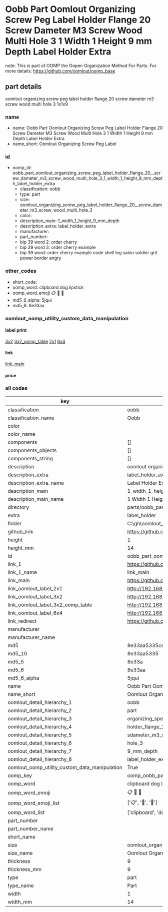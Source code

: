 # Oobb Part Oomlout Organizing Screw Peg Label Holder Flange 20  Screw Dameter M3 Screw Wood Multi Hole 3 1 Width 1 Height 9 mm Depth Label Holder Extra  

note: This is part of OOMP the Oopen Organization Method For Parts. For more details: https://github.com/oomlout/oomp_base

##  part details
  



oomlout organizing screw peg label holder flange 20  screw dameter m3 screw wood multi hole 3 1x1x9



### name
* name: Oobb Part Oomlout Organizing Screw Peg Label Holder Flange 20  Screw Dameter M3 Screw Wood Multi Hole 3 1 Width 1 Height 9 mm Depth Label Holder Extra
* name_short: Oomlout Organizing Screw Peg Label
### id
* oomp_id: oobb_part_oomlout_organizing_screw_peg_label_holder_flange_20__screw_dameter_m3_screw_wood_multi_hole_3_1_width_1_height_9_mm_depth_label_holder_extra
  * classification: oobb
  * type: part
  * size: oomlout_organizing_screw_peg_label_holder_flange_20__screw_dameter_m3_screw_wood_multi_hole_3
  * color: 
  * description_main: 1_width_1_height_9_mm_depth
  * description_extra: label_holder_extra
  * manufacturer: 
  * part_number: 
  * bip 39 word 2: order cherry
  * bip 39 word 3: order cherry example
  * bip 39 word: order cherry example code shell leg salon soldier grit power border angry

### other_codes
* short_code: 
* oomp_word: clipboard dog lipstick
* oomp_word_emoji :clipboard: :dog: :lipstick:
* md5_6_alpha: 5jqui
* md5_6: 8e33aa






### oomlout_oomp_utility_custom_data_manipulation
#### label print
[3x2](http://192.168.1.245:1112/?label=oomp%205jqui)
[3x2_oomp_table](http://192.168.1.108:1112/?label=oomp%205jqui)
[2x1](http://192.168.1.242:1112/?label=oomp%205jqui)
[6x4](http://192.168.1.55:1112/?label=oomp%205jqui)    

#### link

[link_main](https://github.com/oomlout/oomlout_oobb_version_4_generated_parts/tree/main/navigation_oomp/oobb/part/oomlout_organizing_screw_peg_label_holder_flange_20__screw_dameter_m3_screw_wood_multi_hole_3/1_width_1_height_9_mm_depth/label_holder_extra/part)                              

#### price







### all codes 
| key | value |  
| --- | --- |  
| classification | oobb |  
| classification_name | Oobb |  
| color |  |  
| color_name |  |  
| components | [] |  
| components_objects | [] |  
| components_string | [] |  
| description | oomlout organizing screw peg label holder flange 20  screw dameter m3 screw wood multi hole 3 1x1x9 |  
| description_extra | label_holder_extra |  
| description_extra_name | Label Holder Extra |  
| description_main | 1_width_1_height_9_mm_depth |  
| description_main_name | 1 Width 1 Height 9 mm Depth |  
| directory | parts/oobb_part_oomlout_organizing_screw_peg_label_holder_flange_20__screw_dameter_m3_screw_wood_multi_hole_3_1_width_1_height_9_mm_depth_label_holder_extra |  
| extra | label_holder |  
| folder | C:\gh\oomlout_oobb_version_4_generated_parts\parts\oobb_part_oomlout_organizing_screw_peg_label_holder_flange_20__screw_dameter_m3_screw_wood_multi_hole_3_1_width_1_height_9_mm_depth_label_holder_extra |  
| github_link | https://github.com/oomlout/oomlout_oomp_part_src/tree/main/parts/oobb_part_oomlout_organizing_screw_peg_label_holder_flange_20__screw_dameter_m3_screw_wood_multi_hole_3_1_width_1_height_9_mm_depth_label_holder_extra |  
| height | 1 |  
| height_mm | 14 |  
| id | oobb_part_oomlout_organizing_screw_peg_label_holder_flange_20__screw_dameter_m3_screw_wood_multi_hole_3_1_width_1_height_9_mm_depth_label_holder_extra |  
| link_1 | https://github.com/oomlout/oomlout_oobb_version_4_generated_parts/tree/main/navigation_oomp/oobb/part/oomlout_organizing_screw_peg_label_holder_flange_20__screw_dameter_m3_screw_wood_multi_hole_3/1_width_1_height_9_mm_depth/label_holder_extra/part |  
| link_1_name | link_main |  
| link_main | https://github.com/oomlout/oomlout_oobb_version_4_generated_parts/tree/main/navigation_oomp/oobb/part/oomlout_organizing_screw_peg_label_holder_flange_20__screw_dameter_m3_screw_wood_multi_hole_3/1_width_1_height_9_mm_depth/label_holder_extra/part |  
| link_oomlout_label_2x1 | http://192.168.1.242:1112/?label=oomp%205jqui |  
| link_oomlout_label_3x2 | http://192.168.1.245:1112/?label=oomp%205jqui |  
| link_oomlout_label_3x2_oomp_table | http://192.168.1.108:1112/?label=oomp%205jqui |  
| link_oomlout_label_6x4 | http://192.168.1.55:1112/?label=oomp%205jqui |  
| link_redirect | https://github.com/oomlout/oomlout_oobb_version_4_generated_parts/tree/main/parts/oobb_oomlout_organizing_screw_peg_label_holder_flange_20__screw_dameter_m3_screw_wood_multi_hole_3_01_01_09_ex_label_holder |  
| manufacturer |  |  
| manufacturer_name |  |  
| md5 | 8e33aa5335ce97d1fd62b2d09cc9dce1 |  
| md5_10 | 8e33aa5335 |  
| md5_5 | 8e33a |  
| md5_6 | 8e33aa |  
| md5_6_alpha | 5jqui |  
| name | Oobb Part Oomlout Organizing Screw Peg Label Holder Flange 20  Screw Dameter M3 Screw Wood Multi Hole 3 1 Width 1 Height 9 mm Depth Label Holder Extra |  
| name_short | Oomlout Organizing Screw Peg Label |  
| oomlout_detail_hierarchy_1 | oobb |  
| oomlout_detail_hierarchy_2 | part |  
| oomlout_detail_hierarchy_3 | organizing_speg_label |  
| oomlout_detail_hierarchy_4 | holder_flange_20_ |  
| oomlout_detail_hierarchy_5 | sdameter_m3_swood_multi |  
| oomlout_detail_hierarchy_6 | hole_3 |  
| oomlout_detail_hierarchy_7 | 9_mm_depth |  
| oomlout_detail_hierarchy_8 | label_holder_extra |  
| oomlout_oomp_utility_custom_data_manipulation | True |  
| oomp_key | oomp_oobb_part_oomlout_organizing_screw_peg_label_holder_flange_20__screw_dameter_m3_screw_wood_multi_hole_3_1_width_1_height_9_mm_depth_label_holder_extra |  
| oomp_word | clipboard dog lipstick |  
| oomp_word_emoji | :clipboard: :dog: :lipstick: |  
| oomp_word_emoji_list | [':clipboard:', ':dog:', ':lipstick:'] |  
| oomp_word_list | ['clipboard', 'dog', 'lipstick'] |  
| part_number |  |  
| part_number_name |  |  
| short_name |  |  
| size | oomlout_organizing_screw_peg_label_holder_flange_20__screw_dameter_m3_screw_wood_multi_hole_3 |  
| size_name | Oomlout Organizing Screw Peg Label Holder Flange 20  Screw Dameter M3 Screw Wood Multi Hole 3 |  
| thickness | 9 |  
| thickness_mm | 9 |  
| type | part |  
| type_name | Part |  
| width | 1 |  
| width_mm | 14 |  
